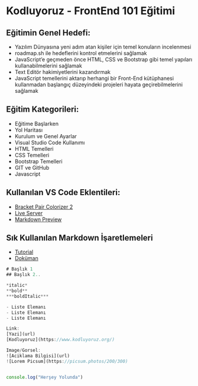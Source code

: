 # Kodluyoruz - FrontEnd 101 Eğitimi


## Eğitimin Genel Hedefi:

- Yazılım Dünyasına yeni adım atan kişiler için temel konuların incelenmesi
- roadmap.sh ile hedeflerini kontrol etmelerini sağlamak
- JavaScript’e geçmeden önce HTML, CSS ve Bootstrap gibi temel yapıları kullanabilmelerini sağlamak
- Text Editör hakimiyetlerini kazandırmak
- JavaScript temellerini aktarıp herhangi bir Front-End kütüphanesi kullanmadan başlangıç düzeyindeki projeleri hayata geçirebilmelerini sağlamak

## Eğitim Kategorileri:

- Eğitime Başlarken
- Yol Haritası
- Kurulum ve Genel Ayarlar
- Visual Studio Code Kullanımı
- HTML Temelleri
- CSS Temelleri
- Bootstrap Temelleri
- GIT ve GitHub
- Javascript

## Kullanılan VS Code Eklentileri:

- [Bracket Pair Colorizer 2](https://marketplace.visualstudio.com/items?itemName=CoenraadS.bracket-pair-colorizer-2)
- [Live Server](https://marketplace.visualstudio.com/items?itemName=ritwickdey.LiveServer)
- [Markdown Preview](https://marketplace.visualstudio.com/items?itemName=shd101wyy.markdown-preview-enhanced)

## Sık Kullanılan Markdown İşaretlemeleri

- [Tutorial](https://commonmark.org/help/tutorial/index.html)
- [Doküman](https://commonmark.org/help/)

```javascript
# Başlık 1
## Başlık 2..

*italic*
**bold**
***boldItalic***

- Liste Elemanı
- Liste Elemanı
- Liste Elemanı

Link:
[Yazi](url)
[Kodluyoruz](https://www.kodluyoruz.org/)

Image/Gorsel:
![Aciklama Bilgisi](url)
![Lorem Picsum](https://picsum.photos/200/300)


console.log("Herşey Yolunda")

```
